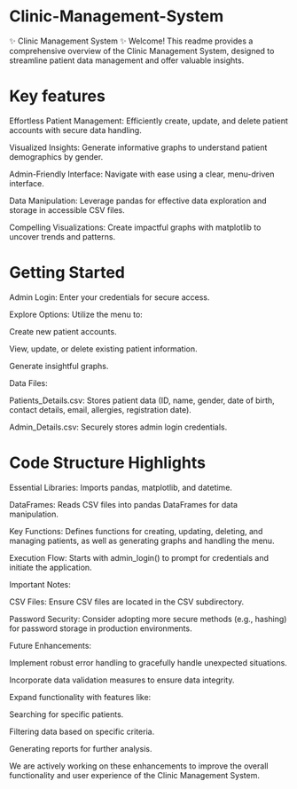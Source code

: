 # Clinic-Management-System


✨ Clinic Management System ✨
Welcome! This readme provides a comprehensive overview of the Clinic Management System, designed to streamline patient data management and offer valuable insights.

# Key features

Effortless Patient Management: Efficiently create, update, and delete patient accounts with secure data handling.

Visualized Insights: Generate informative graphs to understand patient demographics by gender.

Admin-Friendly Interface: Navigate with ease using a clear, menu-driven interface.

Data Manipulation: Leverage pandas for effective data exploration and storage in accessible CSV files.

Compelling Visualizations: Create impactful graphs with matplotlib to uncover trends and patterns.


# Getting Started

Admin Login: Enter your credentials for secure access.

Explore Options: Utilize the menu to:

Create new patient accounts.

View, update, or delete existing patient information.

Generate insightful graphs.

Data Files:

Patients_Details.csv: Stores patient data (ID, name, gender, date of birth, contact details, email, allergies, registration date).

Admin_Details.csv: Securely stores admin login credentials.


# Code Structure Highlights

Essential Libraries: Imports pandas, matplotlib, and datetime.

DataFrames: Reads CSV files into pandas DataFrames for data manipulation.

Key Functions: Defines functions for creating, updating, deleting, and managing patients, as well as generating graphs and handling the menu.

Execution Flow: Starts with admin_login() to prompt for credentials and initiate the application.

Important Notes:

CSV Files: Ensure CSV files are located in the CSV subdirectory.

Password Security: Consider adopting more secure methods (e.g., hashing) for password storage in production environments.

Future Enhancements:

Implement robust error handling to gracefully handle unexpected situations.

Incorporate data validation measures to ensure data integrity.

Expand functionality with features like:

Searching for specific patients.

Filtering data based on specific criteria.

Generating reports for further analysis.

We are actively working on these enhancements to improve the overall functionality and user experience of the Clinic Management System.

